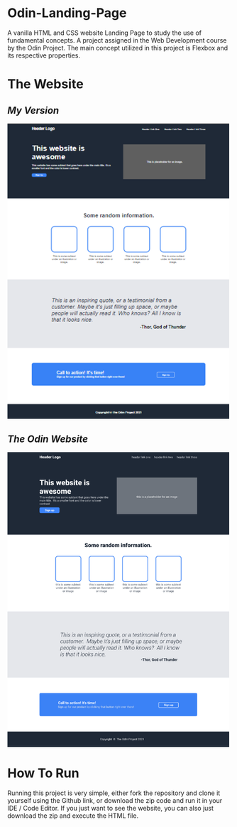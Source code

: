 # Odin-Landing-Page
A vanilla HTML and CSS website Landing Page to study the use of fundamental concepts. A project assigned in the Web Development course by the Odin Project. The main concept utilized in this project is Flexbox and its respective properties.

# The Website
## *My Version*
<img src="my-website.png" width=500px height=auto>

## *The Odin Website*
<img src="odin-website.png" width=500px height=auto>

# How To Run
Running this project is very simple, either fork the repository and clone it yourself using the Github link, or download the zip code and run it in your IDE / Code Editor. If you just want to see the website, you can also just download the zip and execute the HTML file.
